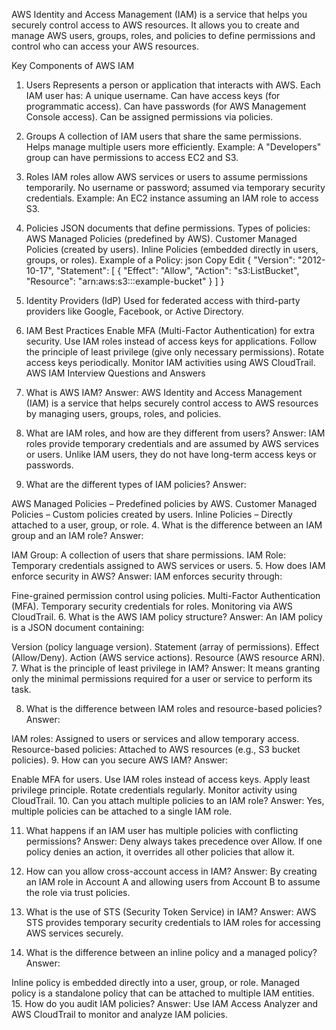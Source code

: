 AWS Identity and Access Management (IAM) is a service that helps you securely control access to AWS resources. It allows you to create and manage AWS users, groups, roles, and policies to define permissions and control who can access your AWS resources.

Key Components of AWS IAM
1. Users
Represents a person or application that interacts with AWS.
Each IAM user has:
A unique username.
Can have access keys (for programmatic access).
Can have passwords (for AWS Management Console access).
Can be assigned permissions via policies.
2. Groups
A collection of IAM users that share the same permissions.
Helps manage multiple users more efficiently.
Example: A "Developers" group can have permissions to access EC2 and S3.
3. Roles
IAM roles allow AWS services or users to assume permissions temporarily.
No username or password; assumed via temporary security credentials.
Example: An EC2 instance assuming an IAM role to access S3.
4. Policies
JSON documents that define permissions.
Types of policies:
AWS Managed Policies (predefined by AWS).
Customer Managed Policies (created by users).
Inline Policies (embedded directly in users, groups, or roles).
Example of a Policy:
json
Copy
Edit
{
  "Version": "2012-10-17",
  "Statement": [
    {
      "Effect": "Allow",
      "Action": "s3:ListBucket",
      "Resource": "arn:aws:s3:::example-bucket"
    }
  ]
}
5. Identity Providers (IdP)
Used for federated access with third-party providers like Google, Facebook, or Active Directory.
6. IAM Best Practices
Enable MFA (Multi-Factor Authentication) for extra security.
Use IAM roles instead of access keys for applications.
Follow the principle of least privilege (give only necessary permissions).
Rotate access keys periodically.
Monitor IAM activities using AWS CloudTrail.
AWS IAM Interview Questions and Answers
1. What is AWS IAM?
Answer:
AWS Identity and Access Management (IAM) is a service that helps securely control access to AWS resources by managing users, groups, roles, and policies.

2. What are IAM roles, and how are they different from users?
Answer:
IAM roles provide temporary credentials and are assumed by AWS services or users. Unlike IAM users, they do not have long-term access keys or passwords.

3. What are the different types of IAM policies?
Answer:

AWS Managed Policies – Predefined policies by AWS.
Customer Managed Policies – Custom policies created by users.
Inline Policies – Directly attached to a user, group, or role.
4. What is the difference between an IAM group and an IAM role?
Answer:

IAM Group: A collection of users that share permissions.
IAM Role: Temporary credentials assigned to AWS services or users.
5. How does IAM enforce security in AWS?
Answer:
IAM enforces security through:

Fine-grained permission control using policies.
Multi-Factor Authentication (MFA).
Temporary security credentials for roles.
Monitoring via AWS CloudTrail.
6. What is the AWS IAM policy structure?
Answer:
An IAM policy is a JSON document containing:

Version (policy language version).
Statement (array of permissions).
Effect (Allow/Deny).
Action (AWS service actions).
Resource (AWS resource ARN).
7. What is the principle of least privilege in IAM?
Answer:
It means granting only the minimal permissions required for a user or service to perform its task.

8. What is the difference between IAM roles and resource-based policies?
Answer:

IAM roles: Assigned to users or services and allow temporary access.
Resource-based policies: Attached to AWS resources (e.g., S3 bucket policies).
9. How can you secure AWS IAM?
Answer:

Enable MFA for users.
Use IAM roles instead of access keys.
Apply least privilege principle.
Rotate credentials regularly.
Monitor activity using CloudTrail.
10. Can you attach multiple policies to an IAM role?
Answer:
Yes, multiple policies can be attached to a single IAM role.

11. What happens if an IAM user has multiple policies with conflicting permissions?
Answer:
Deny always takes precedence over Allow. If one policy denies an action, it overrides all other policies that allow it.

12. How can you allow cross-account access in IAM?
Answer:
By creating an IAM role in Account A and allowing users from Account B to assume the role via trust policies.

13. What is the use of STS (Security Token Service) in IAM?
Answer:
AWS STS provides temporary security credentials to IAM roles for accessing AWS services securely.

14. What is the difference between an inline policy and a managed policy?
Answer:

Inline policy is embedded directly into a user, group, or role.
Managed policy is a standalone policy that can be attached to multiple IAM entities.
15. How do you audit IAM policies?
Answer:
Use IAM Access Analyzer and AWS CloudTrail to monitor and analyze IAM policies.
